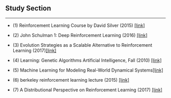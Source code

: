 ## Study Section

--------------------

- (1) Reinforcement Learning Course by David Silver (2015) [[link]](https://www.youtube.com/watch?v=2pWv7GOvuf0)

- (2) John Schulman 1: Deep Reinforcement Learning (2016) [[link]](https://www.youtube.com/watch?v=aUrX-rP_ss4&list=PLCTc_C7itk-GaAMxmlChrkPnGKtjz8hv1)

- (3) Evolution Strategies as a Scalable Alternative to Reinforcement Learning (2017)[[link]](https://blog.openai.com/evolution-strategies/)

- (4) Learning: Genetic Algorithms Artificial Intelligence, Fall (2010) [[link]](https://www.youtube.com/watch?v=kHyNqSnzP8Y)

- (5) Machine Learning for Modeling Real-World Dynamical Systems[[link]](https://www.cc.gatech.edu/~lsong/teaching/CSE6740fall14/BBoots.pdf)

- (6) berkeley reinforcement learning lecture (2015) [[link]](http://rll.berkeley.edu/deeprlcoursesp17/docs/)

- (7) A Distributional Perspective on Reinforcement Learning (2017) [[link]](https://arxiv.org/pdf/1707.06887.pdf)
